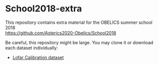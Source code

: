 # School2018-extra

This repository contains extra material for the OBELICS summer school 2018    
https://github.com/Asterics2020-Obelics/School2018


Be careful, this repository might be large.
You may clone it or download each dataset individually:

- [Lofar Calibration dataset](raw/master/lofar-cal.h5)
